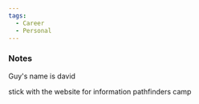 ```yaml
---
tags:
  - Career
  - Personal
---
```

### Notes
Guy's name is david

stick with the website for information 
pathfinders camp



